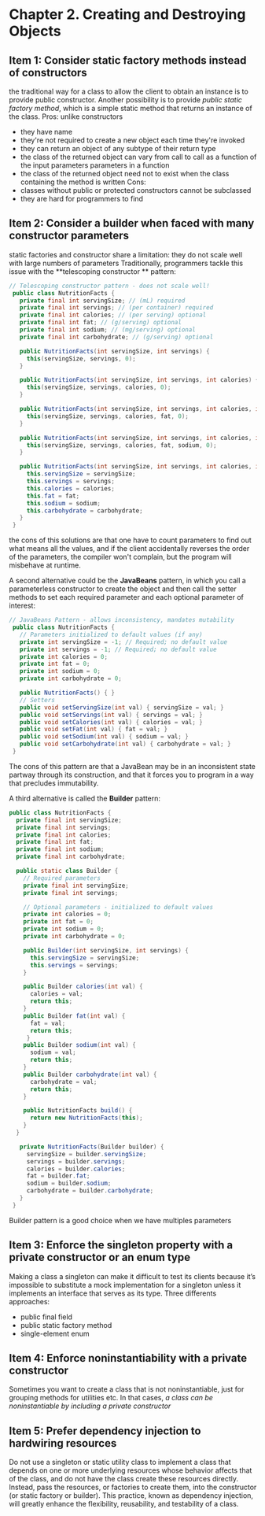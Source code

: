 # Chapter 2. Creating and Destroying Objects

## Item 1: Consider static factory methods instead of constructors
the traditional way for a class to allow the client to obtain an instance is to provide public constructor.
Another possibility is to provide *public static factory method*, which is a
simple static method that returns an instance of the class.
Pros:
unlike constructors
  * they have name
  * they're not required to create a new object each time they're invoked
  * they can return an object of any subtype of their return type
  * the class of the returned object can vary from call to call as a function
    of the input parameters
    parameters in a function
  * the class of the returned object need not to exist when the class
    containing the method is written
Cons:
  * classes without public or protected constructors cannot be subclassed
  * they are hard for programmers to find

## Item 2: Consider a builder when faced with many constructor parameters
static factories and constructor share a limitation: they do not scale well
with large numbers of parameters
Traditionally, programmers tackle this issue with the **telescoping constructor
** pattern:
``` java
// Telescoping constructor pattern - does not scale well!
 public class NutritionFacts {
   private final int servingSize; // (mL) required
   private final int servings; // (per container) required
   private final int calories; // (per serving) optional
   private final int fat; // (g/serving) optional
   private final int sodium; // (mg/serving) optional
   private final int carbohydrate; // (g/serving) optional

   public NutritionFacts(int servingSize, int servings) {
     this(servingSize, servings, 0);
   }

   public NutritionFacts(int servingSize, int servings, int calories) {
     this(servingSize, servings, calories, 0);
   }

   public NutritionFacts(int servingSize, int servings, int calories, int fat) {
     this(servingSize, servings, calories, fat, 0);
   }

   public NutritionFacts(int servingSize, int servings, int calories, int fat, int sodium) {
     this(servingSize, servings, calories, fat, sodium, 0);
   }

   public NutritionFacts(int servingSize, int servings, int calories, int fat, int sodium, int carbohydrate) {
     this.servingSize = servingSize;
     this.servings = servings;
     this.calories = calories;
     this.fat = fat;
     this.sodium = sodium;
     this.carbohydrate = carbohydrate;
   }
 }
```
the cons of this solutions are that one have to count parameters to find out
what means all the values, and if the client accidentally reverses the order of
the parameters, the compiler won't complain, but the program will misbehave at
runtime.

A second alternative could be the **JavaBeans** pattern, in which you call a
parameterless constructor to create the object and then call the setter methods
to set each required parameter and each optional parameter of interest:
```java
// JavaBeans Pattern - allows inconsistency, mandates mutability
 public class NutritionFacts {
   // Parameters initialized to default values (if any)
   private int servingSize = -1; // Required; no default value
   private int servings = -1; // Required; no default value
   private int calories = 0;
   private int fat = 0;
   private int sodium = 0;
   private int carbohydrate = 0;

   public NutritionFacts() { }
   // Setters
   public void setServingSize(int val) { servingSize = val; }
   public void setServings(int val) { servings = val; }
   public void setCalories(int val) { calories = val; }
   public void setFat(int val) { fat = val; }
   public void setSodium(int val) { sodium = val; }
   public void setCarbohydrate(int val) { carbohydrate = val; }
 }
```
The cons of this pattern are that a JavaBean may be in an inconsistent state
partway through its construction, and that it forces you to program in a way
that precludes immutability.

A third alternative is called the **Builder** pattern:
```java
public class NutritionFacts {
  private final int servingSize;
  private final int servings;
  private final int calories;
  private final int fat;
  private final int sodium;
  private final int carbohydrate;

  public static class Builder {
    // Required parameters
    private final int servingSize;
    private final int servings;

    // Optional parameters - initialized to default values
    private int calories = 0;
    private int fat = 0;
    private int sodium = 0;
    private int carbohydrate = 0;

    public Builder(int servingSize, int servings) {
      this.servingSize = servingSize;
      this.servings = servings;
    }

    public Builder calories(int val) {
      calories = val;
      return this;
    }
    public Builder fat(int val) {
      fat = val;
      return this;
     }
    public Builder sodium(int val) {
      sodium = val;
      return this;
    }
    public Builder carbohydrate(int val) {
      carbohydrate = val;
      return this;
    }

    public NutritionFacts build() {
      return new NutritionFacts(this);
    }
  }

   private NutritionFacts(Builder builder) {
     servingSize = builder.servingSize;
     servings = builder.servings;
     calories = builder.calories;
     fat = builder.fat;
     sodium = builder.sodium;
     carbohydrate = builder.carbohydrate;
   }
 }
```
Builder pattern is a good choice when we have multiples parameters


## Item 3: Enforce the singleton property with a private constructor or an enum type
Making a class a singleton can make it difficult to test its clients because it’s impossible to substitute a mock implementation for a singleton unless it implements an interface that serves as its type.
Three differents approaches:
  * public final field
  * public static factory method
  * single-element enum

## Item 4: Enforce noninstantiability with a private constructor
Sometimes you want to create a class that is not noninstantiable, just for grouping methods for utilities etc.
In that cases, *a class can be noninstantiable by including a private constructor*

## Item 5: Prefer dependency injection to hardwiring resources
Do not use a singleton or static utility class to implement a class that depends on one or more underlying resources whose behavior affects that of the class, and do not have the class create these resources directly. Instead, pass the resources, or factories to create them, into the constructor (or static factory or builder). This practice, known as dependency injection, will greatly enhance the flexibility, reusability, and testability of a class.
